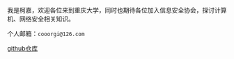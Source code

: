 我是柯嘉，欢迎各位来到重庆大学，同时也期待各位加入信息安全协会，探讨计算机、网络安全相关知识。

个人邮箱：`cooorgi@126.com`

[github仓库](https://github.com/cooorgi)